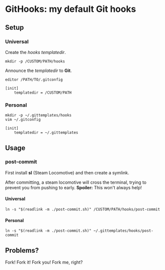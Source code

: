 <!-- Copyright (c) 2022-2023 Ralf Grawunder -->

# GitHooks: my default Git hooks

## Setup

### Universal

Create the *hooks templatedir*.

```shell
mkdir -p /CUSTOM/PATH/hooks
```

Announce the *templatedir* to **Git**.

```shell
editor /PATH/TO/.gitconfig
```

```gitconfig
[init]
	templatedir = /CUSTOM/PATH
```

### Personal

```shell
mkdir -p ~/.gittemplates/hooks
vim ~/.gitconfig
```

```gitconfig
[init]
	templatedir = ~/.gittemplates
```

## Usage

### post-commit

First install **sl** (Steam Locomotive) and then create a symlink.

After committing, a steam locomotive will cross the terminal, trying to prevent you from pushing to early. **Spoiler:**
This won't always help!

#### Universal

```shell
ln -s "$(readlink -m ./post-commit.sh)" /CUSTOM/PATH/hooks/post-commit
```

#### Personal

```shell
ln -s "$(readlink -m ./post-commit.sh)" ~/.gittemplates/hooks/post-commit
```

## Problems?

Fork! Fork it! Fork you! Fork me, right?
